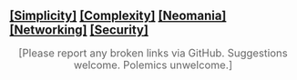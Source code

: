 ## [[Simplicity]](simplicity.md) [[Complexity]](complexity.md) [[Neomania]](neomania.md) [[Networking]](networking.md) [[Security]](security.md)

<div style="text-align:center; color:#666666; font-size:18px">[Please report any broken links via GitHub. Suggestions welcome. Polemics unwelcome.]</div>
